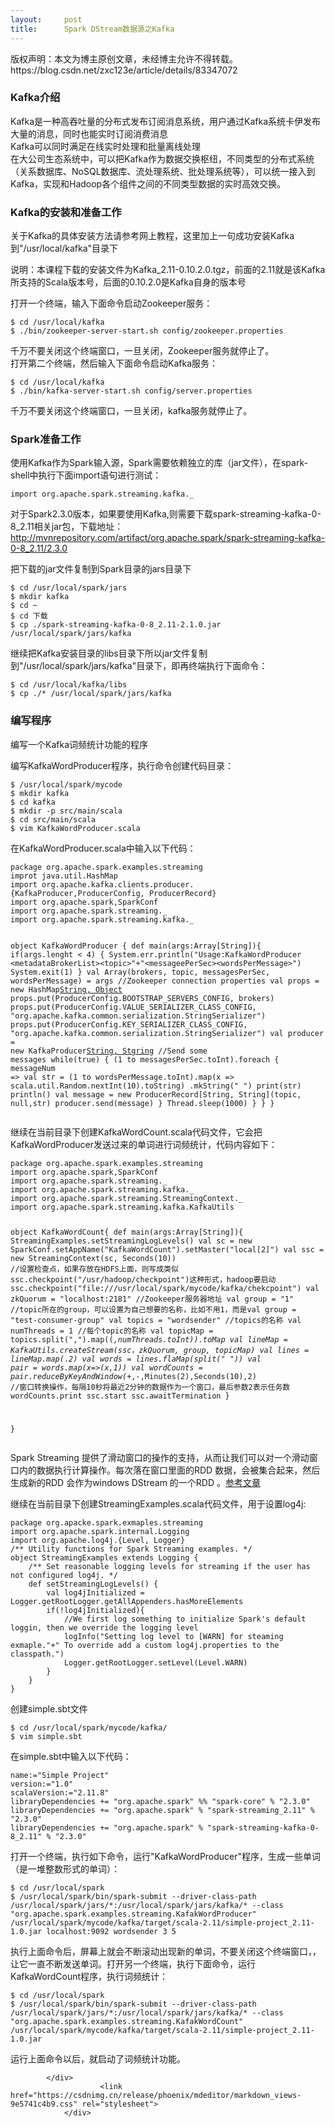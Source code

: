 ```yaml
---
layout:     post
title:      Spark DStream数据源之Kafka
---
```

<div id="article_content" class="article_content clearfix csdn-tracking-statistics" data-pid="blog" data-mod="popu_307" data-dsm="post">
								<div class="article-copyright">
					版权声明：本文为博主原创文章，未经博主允许不得转载。					https://blog.csdn.net/zxc123e/article/details/83347072				</div>
								            <div id="content_views" class="markdown_views prism-atom-one-dark">
							<!-- flowchart 箭头图标 勿删 -->
							<svg xmlns="http://www.w3.org/2000/svg" style="display: none;"><path stroke-linecap="round" d="M5,0 0,2.5 5,5z" id="raphael-marker-block" style="-webkit-tap-highlight-color: rgba(0, 0, 0, 0);"></path></svg>
							<h3><a id="Kafka_1"></a>Kafka介绍</h3>
<p>Kafka是一种高吞吐量的分布式发布订阅消息系统，用户通过Kafka系统卡伊发布大量的消息，同时也能实时订阅消费消息<br>
Kafka可以同时满足在线实时处理和批量离线处理<br>
在大公司生态系统中，可以把Kafka作为数据交换枢纽，不同类型的分布式系统（关系数据库、NoSQL数据库、流处理系统、批处理系统等），可以统一接入到Kafka，实现和Hadoop各个组件之间的不同类型数据的实时高效交换。</p>
<h3><a id="Kafka_6"></a>Kafka的安装和准备工作</h3>
<p>关于Kafka的具体安装方法请参考网上教程，这里加上一句成功安装Kafka到"/usr/local/kafka"目录下</p>
<p>说明：本课程下载的安装文件为Kafka_2.11-0.10.2.0.tgz，前面的2.11就是该Kafka所支持的Scala版本号，后面的0.10.2.0是Kafka自身的版本号</p>
<p>打开一个终端，输入下面命令启动Zookeeper服务：</p>
<pre><code>$ cd /usr/local/kafka
$ ./bin/zookeeper-server-start.sh config/zookeeper.properties
</code></pre>
<p>千万不要关闭这个终端窗口，一旦关闭，Zookeeper服务就停止了。<br>
打开第二个终端，然后输入下面命令启动Kafka服务：</p>
<pre><code>$ cd /usr/local/kafka
$ ./bin/kafka-server-start.sh config/server.properties
</code></pre>
<p>千万不要关闭这个终端窗口，一旦关闭，kafka服务就停止了。</p>
<h3><a id="Spark_25"></a>Spark准备工作</h3>
<p>使用Kafka作为Spark输入源，Spark需要依赖独立的库（jar文件），在spark-shell中执行下面import语句进行测试：</p>
<pre><code>import org.apache.spark.streaming.kafka._
</code></pre>
<p>对于Spark2.3.0版本，如果要使用Kafka,则需要下载spark-streaming-kafka-0-8_2.11相关jar包，下载地址：<a href="http://mvnrepository.com/artifact/org.apache.spark/spark-streaming-kafka-0-8_2.11/2.3.0" rel="nofollow">http://mvnrepository.com/artifact/org.apache.spark/spark-streaming-kafka-0-8_2.11/2.3.0</a></p>
<p>把下载的jar文件复制到Spark目录的jars目录下</p>
<pre><code>$ cd /usr/local/spark/jars
$ mkdir kafka
$ cd ~
$ cd 下载
$ cp ./spark-streaming-kafka-0-8_2.11-2.1.0.jar /usr/local/spark/jars/kafka
</code></pre>
<p>继续把Kafka安装目录的libs目录下所以jar文件复制到"/usr/local/spark/jars/kafka"目录下，即再终端执行下面命令：</p>
<pre><code>$ cd /usr/local/kafka/libs
$ cp ./* /usr/local/spark/jars/kafka
</code></pre>
<h3><a id="_45"></a>编写程序</h3>
<p>编写一个Kafka词频统计功能的程序</p>
<p>编写KafkaWordProducer程序，执行命令创建代码目录：</p>
<pre><code>$ /usr/local/spark/mycode
$ mkdir kafka
$ cd kafka
$ mkdir -p src/main/scala
$ cd src/main/scala
$ vim KafkaWordProducer.scala
</code></pre>
<p>在KafkaWordProducer.scala中输入以下代码：</p>
<pre><code>package org.apache.spark.examples.streaming
improt java.util.HashMap
import org.apache.kafka.clients.producer.{KafkaProducer,ProducerConfig, ProducerRecord}
import org.apache.spark,SparkConf
import org.apache.spark.streaming._
import org.apache.spark.streaming.kafka._

object KafkaWordProducer {
	def main(args:Array[String]){
		if(args.lenght &lt; 4)
		{
			System.err.println("Usage:KafkaWordProducer &lt;metadataBrokerList&gt;&lt;topic&gt;"+"&lt;messageePerSec&gt;&lt;wordsPerMessage&gt;")
			System.exit(1)
		}
		val Array(brokers, topic, messagesPerSec, wordsPerMessage) = args
		//Zookeeper connection properties
		val props = new HashMap[String, Object]()
		props.put(ProducerConfig.BOOTSTRAP_SERVERS_CONFIG, brokers)
		props.put(ProducerConfig.VALUE_SERIALIZER_CLASS_CONFIG,
		"org.apache.kafka.common.serialization.StringSerializer")
		props.put(ProducerConfig.KEY_SERIALIZER_CLASS_CONFIG,
		"org.apache.kafka.common.serialization.StringSerializer")
		val producer = new KafkaProducer[String, Stgring](props)
		//Send some messages
		while(true)	{
			(1 to messagesPerSec.toInt).foreach { messageNum =&gt;
				val str = (1 to wordsPerMessage.toInt).map(x =&gt;
				scala.util.Random.nextInt(10).toString)
				.mkString(" ")
				print(str)
				println()
				val message = new ProducerRecord[String, String](topic, null,str)
				producer.send(message)
			}
			Thread.sleep(1000)
		}
	}
} 
</code></pre>
<p>继续在当前目录下创建KafkaWordCount.scala代码文件，它会把KafkaWordProducer发送过来的单词进行词频统计，代码内容如下：</p>
<pre><code>package org.apache.spark.examples.streaming
import org.apache.spark,SparkConf
import org.apache.spark.streaming._
import org.apache.spark.streaming.kafka._
import org.apache.spark.streaming.StreamingContext._
import org.apache.spark.streaming.kafka.KafkaUtils

object KafkaWordCount{
	def main(args:Array[String]){
		StreamingExamples.setStreamingLogLevels()
		val sc = new SparkConf.setAppName("KafkaWordCount").setMaster("local[2]")
		val ssc = new StreamingContext(sc, Seconds(10))
		//设置检查点，如果存放在HDFS上面，则写成类似ssc.checkpoint("/usr/hadoop/checkpoint")这种形式，hadoop要启动
		ssc.checkpoint("file:///usr/local/spark/mycode/kafka/chekcpoint")
		val zkQuorum = "localhost:2181" //Zookeeper服务器地址
		val group = "1" //topic所在的group，可以设置为自己想要的名称，比如不用1，而是val group = "test-consumer-group"
		val topics = "wordsender" //topics的名称
		val numThreads = 1 //每个topic的名称
		val topicMap = topics.split(",").map((_,numThreads.toInt)).toMap
		val lineMap = KafkaUtils.createStream(ssc，zkQuorum, group, topicMap)
		val lines = lineMap.map(_._2)
		val words = lines.flaMap(_split(" "))
		val pair = words.map(x=&gt;(x,1))
		val wordCounts = pair.reduceByKeyAndWindow(_+_,_-_,Minutes(2),Seconds(10),2) //窗口转换操作，每隔10秒将最近2分钟的数据作为一个窗口，最后参数2表示任务数
		wordCounts.print
		ssc.start
		ssc.awaitTermination
	}
	
}
</code></pre>
<p>Spark Streaming 提供了滑动窗口的操作的支持，从而让我们可以对一个滑动窗口内的数据执行计算操作。每次落在窗口里面的RDD 数据，会被集合起来，然后生成新的RDD 会作为windows DStream 的一个RDD 。<a href="https://blog.csdn.net/u014384314/article/details/82620057" rel="nofollow">参考文章</a></p>
<p>继续在当前目录下创建StreamingExamples.scala代码文件，用于设置log4j:</p>
<pre><code>package org.apacke.spark.exmaples.streaming
import org.apache.spark.internal.Logging
import org.apache.log4j.{Level, Logger}
/** Utility functions for Spark Streaming examples. */ 
object StreamingExamples extends Logging {
	/** Set reasonable logging levels for streaming if the user has not configured log4j. */
	def setStreamingLogLevels() {
		val log4jInitialized = Logger.getRootLogger.getAllAppenders.hasMoreElements
		if(!log4jInitialized){
			//We first log something to initialize Spark's default loggin, then we override the logging level
			logInfo("Setting log level to [WARN] for steaming exmaple."+" To override add a custom log4j.properties to the classpath.")
			Logger.getRootLogger.setLevel(Level.WARN)		
		}
	}
}
</code></pre>
<p>创建simple.sbt文件</p>
<pre><code>$ cd /usr/local/spark/mycode/kafka/
$ vim simple.sbt
</code></pre>
<p>在simple.sbt中输入以下代码：</p>
<pre><code>name:="Simple Project"
version:="1.0"
scalaVersion:="2.11.8"
libraryDependencies += "org.apache.spark" %% "spark-core" % "2.3.0"
libraryDependencies += "org.apache.spark" % "spark-streaming_2.11" % "2.3.0"
libraryDependencies += "org.apache.spark" % "spark-streaming-kafka-0-8_2.11" % "2.3.0"
</code></pre>
<p>打开一个终端，执行如下命令，运行"KafkaWordProducer"程序，生成一些单词（是一堆整数形式的单词）：</p>
<pre><code>$ cd /usr/local/spark
$ /usr/local/spark/bin/spark-submit --driver-class-path /usr/local/spark/jars/*:/usr/local/spark/jars/kafka/* --class "org.apache.spark.examples.streaming.KafakWordProducer" /usr/local/spark/mycode/kafka/target/scala-2.11/simple-project_2.11-1.0.jar localhost:9092 wordsender 3 5
</code></pre>
<p>执行上面命令后，屏幕上就会不断滚动出现新的单词，不要关闭这个终端窗口，，让它一直不断发送单词。打开另一个终端，执行下面命令，运行KafkaWordCount程序，执行词频统计：</p>
<pre><code>$ cd /usr/local/spark
$ /usr/local/spark/bin/spark-submit --driver-class-path /usr/local/spark/jars/*:/usr/local/spark/jars/kafka/* --class "org.apache.spark.examples.streaming.KafakWordCount" /usr/local/spark/mycode/kafka/target/scala-2.11/simple-project_2.11-1.0.jar
</code></pre>
<p>运行上面命令以后，就启动了词频统计功能。</p>

            </div>
						<link href="https://csdnimg.cn/release/phoenix/mdeditor/markdown_views-9e5741c4b9.css" rel="stylesheet">
                </div>